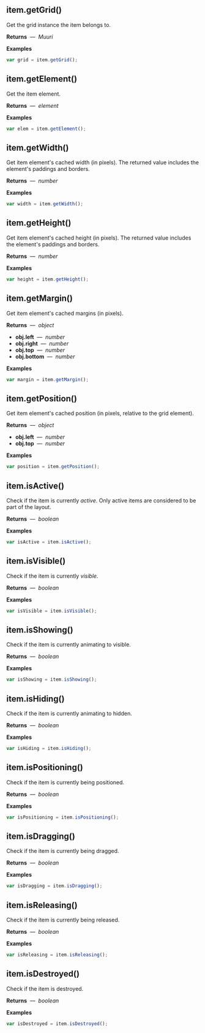 

## item.getGrid()

Get the grid instance the item belongs to.

**Returns** &nbsp;&mdash;&nbsp; _Muuri_

**Examples**

```javascript
var grid = item.getGrid();
```

## item.getElement()

Get the item element.

**Returns** &nbsp;&mdash;&nbsp; _element_

**Examples**

```javascript
var elem = item.getElement();
```

## item.getWidth()

Get item element's cached width (in pixels). The returned value includes the element's paddings and borders.

**Returns** &nbsp;&mdash;&nbsp; _number_

**Examples**

```javascript
var width = item.getWidth();
```

## item.getHeight()

Get item element's cached height (in pixels). The returned value includes the element's paddings and borders.

**Returns** &nbsp;&mdash;&nbsp; _number_

**Examples**

```javascript
var height = item.getHeight();
```

## item.getMargin()

Get item element's cached margins (in pixels).

**Returns** &nbsp;&mdash;&nbsp; _object_

- **obj.left** &nbsp;&mdash;&nbsp; _number_
- **obj.right** &nbsp;&mdash;&nbsp; _number_
- **obj.top** &nbsp;&mdash;&nbsp; _number_
- **obj.bottom** &nbsp;&mdash;&nbsp; _number_

**Examples**

```javascript
var margin = item.getMargin();
```

## item.getPosition()

Get item element's cached position (in pixels, relative to the grid element).

**Returns** &nbsp;&mdash;&nbsp; _object_

- **obj.left** &nbsp;&mdash;&nbsp; _number_
- **obj.top** &nbsp;&mdash;&nbsp; _number_

**Examples**

```javascript
var position = item.getPosition();
```

## item.isActive()

Check if the item is currently _active_. Only active items are considered to be part of the layout.

**Returns** &nbsp;&mdash;&nbsp; _boolean_

**Examples**

```javascript
var isActive = item.isActive();
```

## item.isVisible()

Check if the item is currently _visible_.

**Returns** &nbsp;&mdash;&nbsp; _boolean_

**Examples**

```javascript
var isVisible = item.isVisible();
```

## item.isShowing()

Check if the item is currently animating to visible.

**Returns** &nbsp;&mdash;&nbsp; _boolean_

**Examples**

```javascript
var isShowing = item.isShowing();
```

## item.isHiding()

Check if the item is currently animating to hidden.

**Returns** &nbsp;&mdash;&nbsp; _boolean_

**Examples**

```javascript
var isHiding = item.isHiding();
```

## item.isPositioning()

Check if the item is currently being positioned.

**Returns** &nbsp;&mdash;&nbsp; _boolean_

**Examples**

```javascript
var isPositioning = item.isPositioning();
```

## item.isDragging()

Check if the item is currently being dragged.

**Returns** &nbsp;&mdash;&nbsp; _boolean_

**Examples**

```javascript
var isDragging = item.isDragging();
```

## item.isReleasing()

Check if the item is currently being released.

**Returns** &nbsp;&mdash;&nbsp; _boolean_

**Examples**

```javascript
var isReleasing = item.isReleasing();
```

## item.isDestroyed()

Check if the item is destroyed.

**Returns** &nbsp;&mdash;&nbsp; _boolean_

**Examples**

```javascript
var isDestroyed = item.isDestroyed();
```